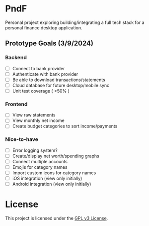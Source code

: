 # PndF
Personal project exploring building/integrating a full tech stack for a personal finance desktop application.

## Prototype Goals (3/9/2024)
### Backend
- [ ] Connect to bank provider
- [ ] Authenticate with bank provider
- [ ] Be able to download transactions/statements
- [ ] Cloud database for future desktop/mobile sync
- [ ] Unit test coverage ( >50% )
### Frontend
- [ ] View raw statements
- [ ] View monthly net income
- [ ] Create budget categories to sort income/payments
### Nice-to-have
- [ ] Error logging system?
- [ ] Create/display net worth/spending graphs
- [ ] Connect multiple accounts
- [ ] Emojis for category names
- [ ] Import custom icons for category names
- [ ] iOS integration (view only initially)
- [ ] Android integration (view only initially)

# License
This project is licensed under the [GPL v3 License](LICENSE).